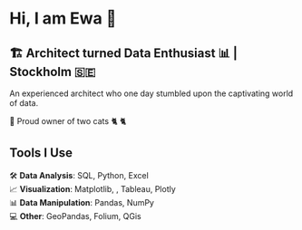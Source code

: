 # Hi, I am Ewa 👋

## 🏗️ Architect turned Data Enthusiast 📊 | Stockholm 🇸🇪 

An experienced architect who one day stumbled upon the captivating world of data.

🐾 Proud owner of two cats :cat2: :cat2:

## Tools I Use

🛠️ **Data Analysis**: SQL, Python, Excel  
📈 **Visualization**: Matplotlib, , Tableau, Plotly  
📊 **Data Manipulation**: Pandas, NumPy  
💻 **Other**: GeoPandas, Folium, QGis
